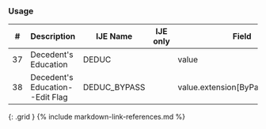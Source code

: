 ### Usage


| **#** |  **Description**   |  **IJE Name**   | IJE only |  **Field**  |  **Type**  | **Value Set**  |
| :---------: | ------------- | ------------ | :----------: |---------- | -------- | -------- |
| 37 | Decedent's Education | DEDUC| |value | codeable | [EducationLevelVS] | 
| 38 | Decedent's Education--Edit Flag | DEDUC_BYPASS| |value.extension[ByPassEdit].value | codeable | [EditBypass01234VS] | 
{: .grid }
{% include markdown-link-references.md %}
